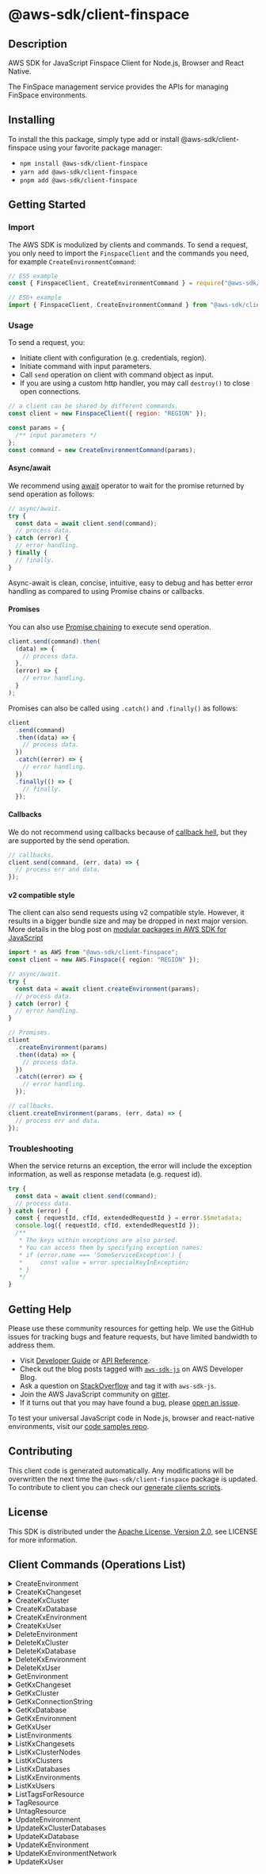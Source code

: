 <!-- generated file, do not edit directly -->

# @aws-sdk/client-finspace

## Description

AWS SDK for JavaScript Finspace Client for Node.js, Browser and React Native.

<p>The FinSpace management service provides the APIs for managing FinSpace environments.</p>

## Installing

To install the this package, simply type add or install @aws-sdk/client-finspace
using your favorite package manager:

- `npm install @aws-sdk/client-finspace`
- `yarn add @aws-sdk/client-finspace`
- `pnpm add @aws-sdk/client-finspace`

## Getting Started

### Import

The AWS SDK is modulized by clients and commands.
To send a request, you only need to import the `FinspaceClient` and
the commands you need, for example `CreateEnvironmentCommand`:

```js
// ES5 example
const { FinspaceClient, CreateEnvironmentCommand } = require("@aws-sdk/client-finspace");
```

```ts
// ES6+ example
import { FinspaceClient, CreateEnvironmentCommand } from "@aws-sdk/client-finspace";
```

### Usage

To send a request, you:

- Initiate client with configuration (e.g. credentials, region).
- Initiate command with input parameters.
- Call `send` operation on client with command object as input.
- If you are using a custom http handler, you may call `destroy()` to close open connections.

```js
// a client can be shared by different commands.
const client = new FinspaceClient({ region: "REGION" });

const params = {
  /** input parameters */
};
const command = new CreateEnvironmentCommand(params);
```

#### Async/await

We recommend using [await](https://developer.mozilla.org/en-US/docs/Web/JavaScript/Reference/Operators/await)
operator to wait for the promise returned by send operation as follows:

```js
// async/await.
try {
  const data = await client.send(command);
  // process data.
} catch (error) {
  // error handling.
} finally {
  // finally.
}
```

Async-await is clean, concise, intuitive, easy to debug and has better error handling
as compared to using Promise chains or callbacks.

#### Promises

You can also use [Promise chaining](https://developer.mozilla.org/en-US/docs/Web/JavaScript/Guide/Using_promises#chaining)
to execute send operation.

```js
client.send(command).then(
  (data) => {
    // process data.
  },
  (error) => {
    // error handling.
  }
);
```

Promises can also be called using `.catch()` and `.finally()` as follows:

```js
client
  .send(command)
  .then((data) => {
    // process data.
  })
  .catch((error) => {
    // error handling.
  })
  .finally(() => {
    // finally.
  });
```

#### Callbacks

We do not recommend using callbacks because of [callback hell](http://callbackhell.com/),
but they are supported by the send operation.

```js
// callbacks.
client.send(command, (err, data) => {
  // process err and data.
});
```

#### v2 compatible style

The client can also send requests using v2 compatible style.
However, it results in a bigger bundle size and may be dropped in next major version. More details in the blog post
on [modular packages in AWS SDK for JavaScript](https://aws.amazon.com/blogs/developer/modular-packages-in-aws-sdk-for-javascript/)

```ts
import * as AWS from "@aws-sdk/client-finspace";
const client = new AWS.Finspace({ region: "REGION" });

// async/await.
try {
  const data = await client.createEnvironment(params);
  // process data.
} catch (error) {
  // error handling.
}

// Promises.
client
  .createEnvironment(params)
  .then((data) => {
    // process data.
  })
  .catch((error) => {
    // error handling.
  });

// callbacks.
client.createEnvironment(params, (err, data) => {
  // process err and data.
});
```

### Troubleshooting

When the service returns an exception, the error will include the exception information,
as well as response metadata (e.g. request id).

```js
try {
  const data = await client.send(command);
  // process data.
} catch (error) {
  const { requestId, cfId, extendedRequestId } = error.$$metadata;
  console.log({ requestId, cfId, extendedRequestId });
  /**
   * The keys within exceptions are also parsed.
   * You can access them by specifying exception names:
   * if (error.name === 'SomeServiceException') {
   *     const value = error.specialKeyInException;
   * }
   */
}
```

## Getting Help

Please use these community resources for getting help.
We use the GitHub issues for tracking bugs and feature requests, but have limited bandwidth to address them.

- Visit [Developer Guide](https://docs.aws.amazon.com/sdk-for-javascript/v3/developer-guide/welcome.html)
  or [API Reference](https://docs.aws.amazon.com/AWSJavaScriptSDK/v3/latest/index.html).
- Check out the blog posts tagged with [`aws-sdk-js`](https://aws.amazon.com/blogs/developer/tag/aws-sdk-js/)
  on AWS Developer Blog.
- Ask a question on [StackOverflow](https://stackoverflow.com/questions/tagged/aws-sdk-js) and tag it with `aws-sdk-js`.
- Join the AWS JavaScript community on [gitter](https://gitter.im/aws/aws-sdk-js-v3).
- If it turns out that you may have found a bug, please [open an issue](https://github.com/aws/aws-sdk-js-v3/issues/new/choose).

To test your universal JavaScript code in Node.js, browser and react-native environments,
visit our [code samples repo](https://github.com/aws-samples/aws-sdk-js-tests).

## Contributing

This client code is generated automatically. Any modifications will be overwritten the next time the `@aws-sdk/client-finspace` package is updated.
To contribute to client you can check our [generate clients scripts](https://github.com/aws/aws-sdk-js-v3/tree/main/scripts/generate-clients).

## License

This SDK is distributed under the
[Apache License, Version 2.0](http://www.apache.org/licenses/LICENSE-2.0),
see LICENSE for more information.

## Client Commands (Operations List)

<details>
<summary>
CreateEnvironment
</summary>

[Command API Reference](https://docs.aws.amazon.com/AWSJavaScriptSDK/v3/latest/clients/client-finspace/classes/createenvironmentcommand.html) / [Input](https://docs.aws.amazon.com/AWSJavaScriptSDK/v3/latest/clients/client-finspace/interfaces/createenvironmentcommandinput.html) / [Output](https://docs.aws.amazon.com/AWSJavaScriptSDK/v3/latest/clients/client-finspace/interfaces/createenvironmentcommandoutput.html)

</details>
<details>
<summary>
CreateKxChangeset
</summary>

[Command API Reference](https://docs.aws.amazon.com/AWSJavaScriptSDK/v3/latest/clients/client-finspace/classes/createkxchangesetcommand.html) / [Input](https://docs.aws.amazon.com/AWSJavaScriptSDK/v3/latest/clients/client-finspace/interfaces/createkxchangesetcommandinput.html) / [Output](https://docs.aws.amazon.com/AWSJavaScriptSDK/v3/latest/clients/client-finspace/interfaces/createkxchangesetcommandoutput.html)

</details>
<details>
<summary>
CreateKxCluster
</summary>

[Command API Reference](https://docs.aws.amazon.com/AWSJavaScriptSDK/v3/latest/clients/client-finspace/classes/createkxclustercommand.html) / [Input](https://docs.aws.amazon.com/AWSJavaScriptSDK/v3/latest/clients/client-finspace/interfaces/createkxclustercommandinput.html) / [Output](https://docs.aws.amazon.com/AWSJavaScriptSDK/v3/latest/clients/client-finspace/interfaces/createkxclustercommandoutput.html)

</details>
<details>
<summary>
CreateKxDatabase
</summary>

[Command API Reference](https://docs.aws.amazon.com/AWSJavaScriptSDK/v3/latest/clients/client-finspace/classes/createkxdatabasecommand.html) / [Input](https://docs.aws.amazon.com/AWSJavaScriptSDK/v3/latest/clients/client-finspace/interfaces/createkxdatabasecommandinput.html) / [Output](https://docs.aws.amazon.com/AWSJavaScriptSDK/v3/latest/clients/client-finspace/interfaces/createkxdatabasecommandoutput.html)

</details>
<details>
<summary>
CreateKxEnvironment
</summary>

[Command API Reference](https://docs.aws.amazon.com/AWSJavaScriptSDK/v3/latest/clients/client-finspace/classes/createkxenvironmentcommand.html) / [Input](https://docs.aws.amazon.com/AWSJavaScriptSDK/v3/latest/clients/client-finspace/interfaces/createkxenvironmentcommandinput.html) / [Output](https://docs.aws.amazon.com/AWSJavaScriptSDK/v3/latest/clients/client-finspace/interfaces/createkxenvironmentcommandoutput.html)

</details>
<details>
<summary>
CreateKxUser
</summary>

[Command API Reference](https://docs.aws.amazon.com/AWSJavaScriptSDK/v3/latest/clients/client-finspace/classes/createkxusercommand.html) / [Input](https://docs.aws.amazon.com/AWSJavaScriptSDK/v3/latest/clients/client-finspace/interfaces/createkxusercommandinput.html) / [Output](https://docs.aws.amazon.com/AWSJavaScriptSDK/v3/latest/clients/client-finspace/interfaces/createkxusercommandoutput.html)

</details>
<details>
<summary>
DeleteEnvironment
</summary>

[Command API Reference](https://docs.aws.amazon.com/AWSJavaScriptSDK/v3/latest/clients/client-finspace/classes/deleteenvironmentcommand.html) / [Input](https://docs.aws.amazon.com/AWSJavaScriptSDK/v3/latest/clients/client-finspace/interfaces/deleteenvironmentcommandinput.html) / [Output](https://docs.aws.amazon.com/AWSJavaScriptSDK/v3/latest/clients/client-finspace/interfaces/deleteenvironmentcommandoutput.html)

</details>
<details>
<summary>
DeleteKxCluster
</summary>

[Command API Reference](https://docs.aws.amazon.com/AWSJavaScriptSDK/v3/latest/clients/client-finspace/classes/deletekxclustercommand.html) / [Input](https://docs.aws.amazon.com/AWSJavaScriptSDK/v3/latest/clients/client-finspace/interfaces/deletekxclustercommandinput.html) / [Output](https://docs.aws.amazon.com/AWSJavaScriptSDK/v3/latest/clients/client-finspace/interfaces/deletekxclustercommandoutput.html)

</details>
<details>
<summary>
DeleteKxDatabase
</summary>

[Command API Reference](https://docs.aws.amazon.com/AWSJavaScriptSDK/v3/latest/clients/client-finspace/classes/deletekxdatabasecommand.html) / [Input](https://docs.aws.amazon.com/AWSJavaScriptSDK/v3/latest/clients/client-finspace/interfaces/deletekxdatabasecommandinput.html) / [Output](https://docs.aws.amazon.com/AWSJavaScriptSDK/v3/latest/clients/client-finspace/interfaces/deletekxdatabasecommandoutput.html)

</details>
<details>
<summary>
DeleteKxEnvironment
</summary>

[Command API Reference](https://docs.aws.amazon.com/AWSJavaScriptSDK/v3/latest/clients/client-finspace/classes/deletekxenvironmentcommand.html) / [Input](https://docs.aws.amazon.com/AWSJavaScriptSDK/v3/latest/clients/client-finspace/interfaces/deletekxenvironmentcommandinput.html) / [Output](https://docs.aws.amazon.com/AWSJavaScriptSDK/v3/latest/clients/client-finspace/interfaces/deletekxenvironmentcommandoutput.html)

</details>
<details>
<summary>
DeleteKxUser
</summary>

[Command API Reference](https://docs.aws.amazon.com/AWSJavaScriptSDK/v3/latest/clients/client-finspace/classes/deletekxusercommand.html) / [Input](https://docs.aws.amazon.com/AWSJavaScriptSDK/v3/latest/clients/client-finspace/interfaces/deletekxusercommandinput.html) / [Output](https://docs.aws.amazon.com/AWSJavaScriptSDK/v3/latest/clients/client-finspace/interfaces/deletekxusercommandoutput.html)

</details>
<details>
<summary>
GetEnvironment
</summary>

[Command API Reference](https://docs.aws.amazon.com/AWSJavaScriptSDK/v3/latest/clients/client-finspace/classes/getenvironmentcommand.html) / [Input](https://docs.aws.amazon.com/AWSJavaScriptSDK/v3/latest/clients/client-finspace/interfaces/getenvironmentcommandinput.html) / [Output](https://docs.aws.amazon.com/AWSJavaScriptSDK/v3/latest/clients/client-finspace/interfaces/getenvironmentcommandoutput.html)

</details>
<details>
<summary>
GetKxChangeset
</summary>

[Command API Reference](https://docs.aws.amazon.com/AWSJavaScriptSDK/v3/latest/clients/client-finspace/classes/getkxchangesetcommand.html) / [Input](https://docs.aws.amazon.com/AWSJavaScriptSDK/v3/latest/clients/client-finspace/interfaces/getkxchangesetcommandinput.html) / [Output](https://docs.aws.amazon.com/AWSJavaScriptSDK/v3/latest/clients/client-finspace/interfaces/getkxchangesetcommandoutput.html)

</details>
<details>
<summary>
GetKxCluster
</summary>

[Command API Reference](https://docs.aws.amazon.com/AWSJavaScriptSDK/v3/latest/clients/client-finspace/classes/getkxclustercommand.html) / [Input](https://docs.aws.amazon.com/AWSJavaScriptSDK/v3/latest/clients/client-finspace/interfaces/getkxclustercommandinput.html) / [Output](https://docs.aws.amazon.com/AWSJavaScriptSDK/v3/latest/clients/client-finspace/interfaces/getkxclustercommandoutput.html)

</details>
<details>
<summary>
GetKxConnectionString
</summary>

[Command API Reference](https://docs.aws.amazon.com/AWSJavaScriptSDK/v3/latest/clients/client-finspace/classes/getkxconnectionstringcommand.html) / [Input](https://docs.aws.amazon.com/AWSJavaScriptSDK/v3/latest/clients/client-finspace/interfaces/getkxconnectionstringcommandinput.html) / [Output](https://docs.aws.amazon.com/AWSJavaScriptSDK/v3/latest/clients/client-finspace/interfaces/getkxconnectionstringcommandoutput.html)

</details>
<details>
<summary>
GetKxDatabase
</summary>

[Command API Reference](https://docs.aws.amazon.com/AWSJavaScriptSDK/v3/latest/clients/client-finspace/classes/getkxdatabasecommand.html) / [Input](https://docs.aws.amazon.com/AWSJavaScriptSDK/v3/latest/clients/client-finspace/interfaces/getkxdatabasecommandinput.html) / [Output](https://docs.aws.amazon.com/AWSJavaScriptSDK/v3/latest/clients/client-finspace/interfaces/getkxdatabasecommandoutput.html)

</details>
<details>
<summary>
GetKxEnvironment
</summary>

[Command API Reference](https://docs.aws.amazon.com/AWSJavaScriptSDK/v3/latest/clients/client-finspace/classes/getkxenvironmentcommand.html) / [Input](https://docs.aws.amazon.com/AWSJavaScriptSDK/v3/latest/clients/client-finspace/interfaces/getkxenvironmentcommandinput.html) / [Output](https://docs.aws.amazon.com/AWSJavaScriptSDK/v3/latest/clients/client-finspace/interfaces/getkxenvironmentcommandoutput.html)

</details>
<details>
<summary>
GetKxUser
</summary>

[Command API Reference](https://docs.aws.amazon.com/AWSJavaScriptSDK/v3/latest/clients/client-finspace/classes/getkxusercommand.html) / [Input](https://docs.aws.amazon.com/AWSJavaScriptSDK/v3/latest/clients/client-finspace/interfaces/getkxusercommandinput.html) / [Output](https://docs.aws.amazon.com/AWSJavaScriptSDK/v3/latest/clients/client-finspace/interfaces/getkxusercommandoutput.html)

</details>
<details>
<summary>
ListEnvironments
</summary>

[Command API Reference](https://docs.aws.amazon.com/AWSJavaScriptSDK/v3/latest/clients/client-finspace/classes/listenvironmentscommand.html) / [Input](https://docs.aws.amazon.com/AWSJavaScriptSDK/v3/latest/clients/client-finspace/interfaces/listenvironmentscommandinput.html) / [Output](https://docs.aws.amazon.com/AWSJavaScriptSDK/v3/latest/clients/client-finspace/interfaces/listenvironmentscommandoutput.html)

</details>
<details>
<summary>
ListKxChangesets
</summary>

[Command API Reference](https://docs.aws.amazon.com/AWSJavaScriptSDK/v3/latest/clients/client-finspace/classes/listkxchangesetscommand.html) / [Input](https://docs.aws.amazon.com/AWSJavaScriptSDK/v3/latest/clients/client-finspace/interfaces/listkxchangesetscommandinput.html) / [Output](https://docs.aws.amazon.com/AWSJavaScriptSDK/v3/latest/clients/client-finspace/interfaces/listkxchangesetscommandoutput.html)

</details>
<details>
<summary>
ListKxClusterNodes
</summary>

[Command API Reference](https://docs.aws.amazon.com/AWSJavaScriptSDK/v3/latest/clients/client-finspace/classes/listkxclusternodescommand.html) / [Input](https://docs.aws.amazon.com/AWSJavaScriptSDK/v3/latest/clients/client-finspace/interfaces/listkxclusternodescommandinput.html) / [Output](https://docs.aws.amazon.com/AWSJavaScriptSDK/v3/latest/clients/client-finspace/interfaces/listkxclusternodescommandoutput.html)

</details>
<details>
<summary>
ListKxClusters
</summary>

[Command API Reference](https://docs.aws.amazon.com/AWSJavaScriptSDK/v3/latest/clients/client-finspace/classes/listkxclusterscommand.html) / [Input](https://docs.aws.amazon.com/AWSJavaScriptSDK/v3/latest/clients/client-finspace/interfaces/listkxclusterscommandinput.html) / [Output](https://docs.aws.amazon.com/AWSJavaScriptSDK/v3/latest/clients/client-finspace/interfaces/listkxclusterscommandoutput.html)

</details>
<details>
<summary>
ListKxDatabases
</summary>

[Command API Reference](https://docs.aws.amazon.com/AWSJavaScriptSDK/v3/latest/clients/client-finspace/classes/listkxdatabasescommand.html) / [Input](https://docs.aws.amazon.com/AWSJavaScriptSDK/v3/latest/clients/client-finspace/interfaces/listkxdatabasescommandinput.html) / [Output](https://docs.aws.amazon.com/AWSJavaScriptSDK/v3/latest/clients/client-finspace/interfaces/listkxdatabasescommandoutput.html)

</details>
<details>
<summary>
ListKxEnvironments
</summary>

[Command API Reference](https://docs.aws.amazon.com/AWSJavaScriptSDK/v3/latest/clients/client-finspace/classes/listkxenvironmentscommand.html) / [Input](https://docs.aws.amazon.com/AWSJavaScriptSDK/v3/latest/clients/client-finspace/interfaces/listkxenvironmentscommandinput.html) / [Output](https://docs.aws.amazon.com/AWSJavaScriptSDK/v3/latest/clients/client-finspace/interfaces/listkxenvironmentscommandoutput.html)

</details>
<details>
<summary>
ListKxUsers
</summary>

[Command API Reference](https://docs.aws.amazon.com/AWSJavaScriptSDK/v3/latest/clients/client-finspace/classes/listkxuserscommand.html) / [Input](https://docs.aws.amazon.com/AWSJavaScriptSDK/v3/latest/clients/client-finspace/interfaces/listkxuserscommandinput.html) / [Output](https://docs.aws.amazon.com/AWSJavaScriptSDK/v3/latest/clients/client-finspace/interfaces/listkxuserscommandoutput.html)

</details>
<details>
<summary>
ListTagsForResource
</summary>

[Command API Reference](https://docs.aws.amazon.com/AWSJavaScriptSDK/v3/latest/clients/client-finspace/classes/listtagsforresourcecommand.html) / [Input](https://docs.aws.amazon.com/AWSJavaScriptSDK/v3/latest/clients/client-finspace/interfaces/listtagsforresourcecommandinput.html) / [Output](https://docs.aws.amazon.com/AWSJavaScriptSDK/v3/latest/clients/client-finspace/interfaces/listtagsforresourcecommandoutput.html)

</details>
<details>
<summary>
TagResource
</summary>

[Command API Reference](https://docs.aws.amazon.com/AWSJavaScriptSDK/v3/latest/clients/client-finspace/classes/tagresourcecommand.html) / [Input](https://docs.aws.amazon.com/AWSJavaScriptSDK/v3/latest/clients/client-finspace/interfaces/tagresourcecommandinput.html) / [Output](https://docs.aws.amazon.com/AWSJavaScriptSDK/v3/latest/clients/client-finspace/interfaces/tagresourcecommandoutput.html)

</details>
<details>
<summary>
UntagResource
</summary>

[Command API Reference](https://docs.aws.amazon.com/AWSJavaScriptSDK/v3/latest/clients/client-finspace/classes/untagresourcecommand.html) / [Input](https://docs.aws.amazon.com/AWSJavaScriptSDK/v3/latest/clients/client-finspace/interfaces/untagresourcecommandinput.html) / [Output](https://docs.aws.amazon.com/AWSJavaScriptSDK/v3/latest/clients/client-finspace/interfaces/untagresourcecommandoutput.html)

</details>
<details>
<summary>
UpdateEnvironment
</summary>

[Command API Reference](https://docs.aws.amazon.com/AWSJavaScriptSDK/v3/latest/clients/client-finspace/classes/updateenvironmentcommand.html) / [Input](https://docs.aws.amazon.com/AWSJavaScriptSDK/v3/latest/clients/client-finspace/interfaces/updateenvironmentcommandinput.html) / [Output](https://docs.aws.amazon.com/AWSJavaScriptSDK/v3/latest/clients/client-finspace/interfaces/updateenvironmentcommandoutput.html)

</details>
<details>
<summary>
UpdateKxClusterDatabases
</summary>

[Command API Reference](https://docs.aws.amazon.com/AWSJavaScriptSDK/v3/latest/clients/client-finspace/classes/updatekxclusterdatabasescommand.html) / [Input](https://docs.aws.amazon.com/AWSJavaScriptSDK/v3/latest/clients/client-finspace/interfaces/updatekxclusterdatabasescommandinput.html) / [Output](https://docs.aws.amazon.com/AWSJavaScriptSDK/v3/latest/clients/client-finspace/interfaces/updatekxclusterdatabasescommandoutput.html)

</details>
<details>
<summary>
UpdateKxDatabase
</summary>

[Command API Reference](https://docs.aws.amazon.com/AWSJavaScriptSDK/v3/latest/clients/client-finspace/classes/updatekxdatabasecommand.html) / [Input](https://docs.aws.amazon.com/AWSJavaScriptSDK/v3/latest/clients/client-finspace/interfaces/updatekxdatabasecommandinput.html) / [Output](https://docs.aws.amazon.com/AWSJavaScriptSDK/v3/latest/clients/client-finspace/interfaces/updatekxdatabasecommandoutput.html)

</details>
<details>
<summary>
UpdateKxEnvironment
</summary>

[Command API Reference](https://docs.aws.amazon.com/AWSJavaScriptSDK/v3/latest/clients/client-finspace/classes/updatekxenvironmentcommand.html) / [Input](https://docs.aws.amazon.com/AWSJavaScriptSDK/v3/latest/clients/client-finspace/interfaces/updatekxenvironmentcommandinput.html) / [Output](https://docs.aws.amazon.com/AWSJavaScriptSDK/v3/latest/clients/client-finspace/interfaces/updatekxenvironmentcommandoutput.html)

</details>
<details>
<summary>
UpdateKxEnvironmentNetwork
</summary>

[Command API Reference](https://docs.aws.amazon.com/AWSJavaScriptSDK/v3/latest/clients/client-finspace/classes/updatekxenvironmentnetworkcommand.html) / [Input](https://docs.aws.amazon.com/AWSJavaScriptSDK/v3/latest/clients/client-finspace/interfaces/updatekxenvironmentnetworkcommandinput.html) / [Output](https://docs.aws.amazon.com/AWSJavaScriptSDK/v3/latest/clients/client-finspace/interfaces/updatekxenvironmentnetworkcommandoutput.html)

</details>
<details>
<summary>
UpdateKxUser
</summary>

[Command API Reference](https://docs.aws.amazon.com/AWSJavaScriptSDK/v3/latest/clients/client-finspace/classes/updatekxusercommand.html) / [Input](https://docs.aws.amazon.com/AWSJavaScriptSDK/v3/latest/clients/client-finspace/interfaces/updatekxusercommandinput.html) / [Output](https://docs.aws.amazon.com/AWSJavaScriptSDK/v3/latest/clients/client-finspace/interfaces/updatekxusercommandoutput.html)

</details>
